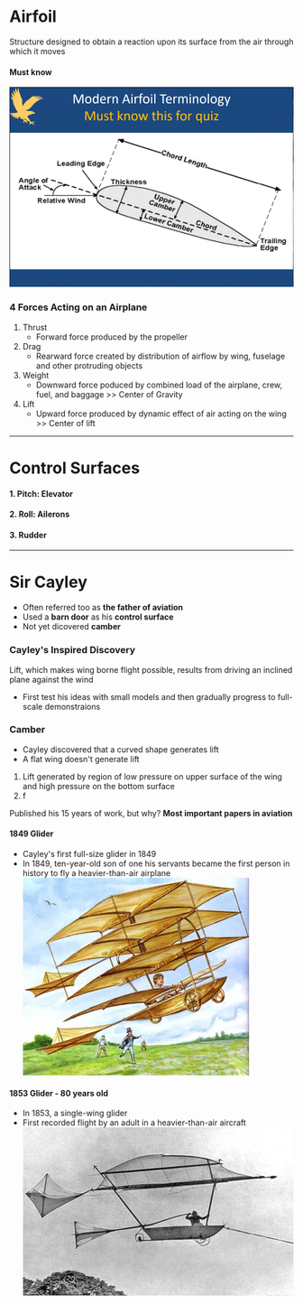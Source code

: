# Airfoil
Structure designed to obtain a reaction upon its surface from the air through which it moves

#### Must know
![Must know](mustknow.png)

### 4 Forces Acting on an Airplane
1. Thrust
	- Forward force produced by the propeller
2. Drag
	- Rearward force created by distribution of airflow by wing, fuselage and other protruding objects
3. Weight
	- Downward force poduced by combined load of the airplane, crew, fuel, and baggage
			\>> Center of Gravity
4. Lift
	- Upward force produced by dynamic effect of air acting on the wing 
			\>> Center of lift
			
---

# Control Surfaces

#### 1. Pitch: Elevator
#### 2. Roll: Ailerons
#### 3. Rudder

---

# Sir Cayley
- Often referred too as **the father of aviation**
- Used a **barn door** as his **control surface**
- Not yet dicovered **camber**

### Cayley's Inspired Discovery
Lift,  which makes wing borne flight possible, results from driving an inclined plane against the wind

- First test his ideas with small models and then gradually progress to full-scale demonstraions

### Camber
- Cayley discovered that a curved shape generates lift
- A flat wing doesn't generate lift

1. Lift generated by region of low pressure on upper surface of the wing and high pressure on the bottom surface
2. f

Published his 15 years of work, but why?
**Most important papers in aviation**

#### 1849 Glider
- Cayley's first full-size glider in 1849
- In 1849, ten-year-old son of one his servants became the first person in history to fly a heavier-than-air airplane
![1849 Glider](1849glider.png)

#### 1853 Glider - 80 years old
- In 1853, a single-wing glider
- First recorded flight by an adult in a heavier-than-air aircraft
![1853 Glider](1853glider.png)
